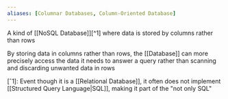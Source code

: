 ```yaml
---
aliases: [Columnar Databases, Column-Oriented Database]
---
```


A kind of [[NoSQL Database]][^1] where data is stored by columns rather than rows

By storing data in columns rather than rows, the [[Database]] can more precisely access the data it needs to answer a query rather than scanning and discarding unwanted data in rows

[ˆ1]: Event though it is a [[Relational Database]], it often does not implement [[Structured Query Language|SQL]], making it part of the "not only SQL"